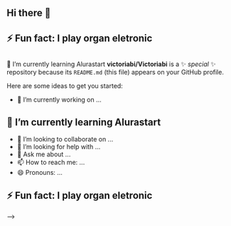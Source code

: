 ## Hi there 👋
## ⚡ Fun fact: I play organ eletronic
##
🌱 I’m currently learning Alurastart
**victoriabi/Victoriabi** is a ✨ _special_ ✨ repository because its `README.md` (this file) appears on your GitHub profile.

Here are some ideas to get you started:

- 🔭 I’m currently working on ...
## 🌱 I’m currently learning Alurastart
- 👯 I’m looking to collaborate on ...
- 🤔 I’m looking for help with ...
- 💬 Ask me about ...
- 📫 How to reach me: ...
- 😄 Pronouns: ...
## ⚡ Fun fact: I play organ eletronic
-->
